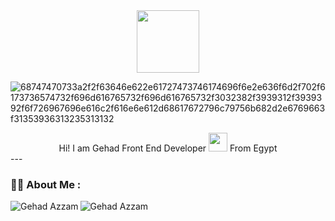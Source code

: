 

<div id="header" align="center">
  <img src="https://media.giphy.com/media/M9gbBd9nbDrOTu1Mqx/giphy.gif" width="100"/>
</div>

![68747470733a2f2f63646e622e61727473746174696f6e2e636f6d2f702f6173736574732f696d616765732f696d616765732f3032382f3939312f3939392f6f726967696e616c2f616e6e612d68617672796c79756b682d2e6769663f31353936313235313132](https://github.com/user-attachments/assets/51559082-130b-4890-87b7-ff9373605aed)



<div align="center">
 Hi! I am Gehad
Front End Developer <img src="https://media.giphy.com/media/WUlplcMpOCEmTGBtBW/giphy.gif" width="30"> From Egypt
  </div>
---

### :woman_technologist: About Me :

<p><img align="left" src="https://github-readme-stats.vercel.app/api/top-langs?username=Gehadazzam&show_icons=true&locale=en&layout=compact" alt="Gehad Azzam" /></p>


<p><img align="center" src="https://github-readme-streak-stats.herokuapp.com/?user=Gehadazzam&" alt="Gehad Azzam" /></p>

